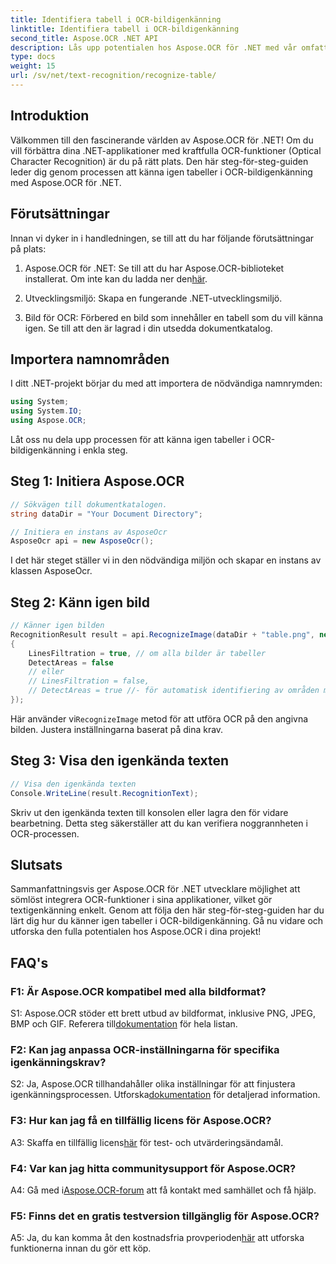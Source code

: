 ```yaml
---
title: Identifiera tabell i OCR-bildigenkänning
linktitle: Identifiera tabell i OCR-bildigenkänning
second_title: Aspose.OCR .NET API
description: Lås upp potentialen hos Aspose.OCR för .NET med vår omfattande guide om att känna igen tabeller i OCR-bildigenkänning.
type: docs
weight: 15
url: /sv/net/text-recognition/recognize-table/
---
```

## Introduktion

Välkommen till den fascinerande världen av Aspose.OCR för .NET! Om du vill förbättra dina .NET-applikationer med kraftfulla OCR-funktioner (Optical Character Recognition) är du på rätt plats. Den här steg-för-steg-guiden leder dig genom processen att känna igen tabeller i OCR-bildigenkänning med Aspose.OCR för .NET.

## Förutsättningar

Innan vi dyker in i handledningen, se till att du har följande förutsättningar på plats:

1.  Aspose.OCR för .NET: Se till att du har Aspose.OCR-biblioteket installerat. Om inte kan du ladda ner den[här](https://releases.aspose.com/ocr/net/).

2. Utvecklingsmiljö: Skapa en fungerande .NET-utvecklingsmiljö.

3. Bild för OCR: Förbered en bild som innehåller en tabell som du vill känna igen. Se till att den är lagrad i din utsedda dokumentkatalog.

## Importera namnområden

I ditt .NET-projekt börjar du med att importera de nödvändiga namnrymden:

```csharp
using System;
using System.IO;
using Aspose.OCR;
```

Låt oss nu dela upp processen för att känna igen tabeller i OCR-bildigenkänning i enkla steg.

## Steg 1: Initiera Aspose.OCR

```csharp
// Sökvägen till dokumentkatalogen.
string dataDir = "Your Document Directory";

// Initiera en instans av AsposeOcr
AsposeOcr api = new AsposeOcr();
```

I det här steget ställer vi in den nödvändiga miljön och skapar en instans av klassen AsposeOcr.

## Steg 2: Känn igen bild

```csharp
// Känner igen bilden
RecognitionResult result = api.RecognizeImage(dataDir + "table.png", new RecognitionSettings
{
    LinesFiltration = true, // om alla bilder är tabeller
    DetectAreas = false
    // eller
    // LinesFiltration = false,
    // DetectAreas = true //- för automatisk identifiering av områden med tabell
});
```

 Här använder vi`RecognizeImage` metod för att utföra OCR på den angivna bilden. Justera inställningarna baserat på dina krav.

## Steg 3: Visa den igenkända texten

```csharp
// Visa den igenkända texten
Console.WriteLine(result.RecognitionText);
```

Skriv ut den igenkända texten till konsolen eller lagra den för vidare bearbetning. Detta steg säkerställer att du kan verifiera noggrannheten i OCR-processen.

## Slutsats

Sammanfattningsvis ger Aspose.OCR för .NET utvecklare möjlighet att sömlöst integrera OCR-funktioner i sina applikationer, vilket gör textigenkänning enkelt. Genom att följa den här steg-för-steg-guiden har du lärt dig hur du känner igen tabeller i OCR-bildigenkänning. Gå nu vidare och utforska den fulla potentialen hos Aspose.OCR i dina projekt!

## FAQ's

### F1: Är Aspose.OCR kompatibel med alla bildformat?

 S1: Aspose.OCR stöder ett brett utbud av bildformat, inklusive PNG, JPEG, BMP och GIF. Referera till[dokumentation](https://reference.aspose.com/ocr/net/) för hela listan.

### F2: Kan jag anpassa OCR-inställningarna för specifika igenkänningskrav?

 S2: Ja, Aspose.OCR tillhandahåller olika inställningar för att finjustera igenkänningsprocessen. Utforska[dokumentation](https://reference.aspose.com/ocr/net/) för detaljerad information.

### F3: Hur kan jag få en tillfällig licens för Aspose.OCR?

 A3: Skaffa en tillfällig licens[här](https://purchase.aspose.com/temporary-license/) för test- och utvärderingsändamål.

### F4: Var kan jag hitta communitysupport för Aspose.OCR?

 A4: Gå med i[Aspose.OCR-forum](https://forum.aspose.com/c/ocr/16) att få kontakt med samhället och få hjälp.

### F5: Finns det en gratis testversion tillgänglig för Aspose.OCR?

 A5: Ja, du kan komma åt den kostnadsfria provperioden[här](https://releases.aspose.com/) att utforska funktionerna innan du gör ett köp.